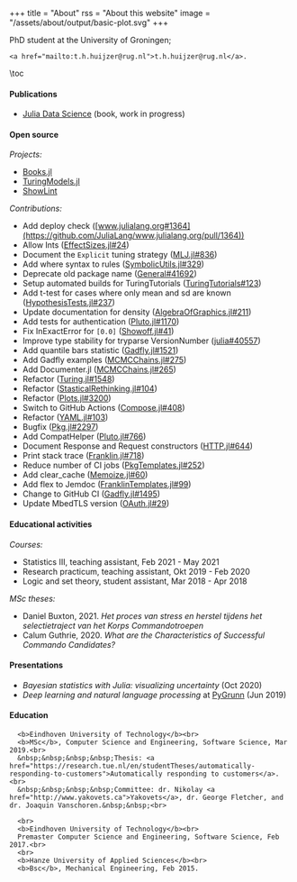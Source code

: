 +++
title = "About"
rss = "About this website"
image = "/assets/about/output/basic-plot.svg"
+++

PhD student at the University of Groningen;
~~~
<a href="mailto:t.h.huijzer@rug.nl">t.h.huijzer@rug.nl</a>.
~~~

\toc

#### Publications

- [Julia Data Science](https://juliadatascience.io) (book, work in progress)

#### Open source

_Projects:_

- [Books.jl](https://github.com/rikhuijzer/books.jl)
- [TuringModels.jl](https://github.com/StatisticalRethinkingJulia/TuringModels.jl)
- [ShowLint](https://lint.huijzer.xyz/)

_Contributions:_

- Add deploy check ([www.julialang.org#1364](https://github.com/JuliaLang/www.julialang.org/pull/1364))
- Allow Ints ([EffectSizes.jl#24](https://github.com/harryscholes/EffectSizes.jl/pull/24))
- Document the `Explicit` tuning strategy ([MLJ.jl#836](https://github.com/alan-turing-institute/MLJ.jl/pull/836))
- Add where syntax to rules ([SymbolicUtils.jl#329](https://github.com/JuliaSymbolics/SymbolicUtils.jl/pull/329))
- Deprecate old package name ([General#41692](https://github.com/JuliaRegistries/General/pull/41692))
- Setup automated builds for TuringTutorials ([TuringTutorials#123](https://github.com/TuringLang/TuringTutorials/pull/123))
- Add t-test for cases where only mean and sd are known ([HypothesisTests.jl#237](https://github.com/JuliaStats/HypothesisTests.jl/pull/237))
- Update documentation for density ([AlgebraOfGraphics.jl#211](https://github.com/JuliaPlots/AlgebraOfGraphics.jl/pull/211))
- Add tests for authentication ([Pluto.jl#1170](https://github.com/fonsp/Pluto.jl/pull/1170))
- Fix InExactError for `[0.0]` ([Showoff.jl#41](https://github.com/JuliaGraphics/Showoff.jl/pull/41))
- Improve type stability for tryparse VersionNumber ([julia#40557](https://github.com/JuliaLang/julia/pull/40557))
- Add quantile bars statistic ([Gadfly.jl#1521](https://github.com/GiovineItalia/Gadfly.jl/pull/1521))
- Add Gadfly examples ([MCMCChains.jl#275](https://github.com/TuringLang/MCMCChains.jl/pull/275))
- Add Documenter.jl ([MCMCChains.jl#265](https://github.com/TuringLang/MCMCChains.jl/pull/265))
- Refactor ([Turing.jl#1548](https://github.com/TuringLang/Turing.jl/pull/1548))
- Refactor ([StasticalRethinking.jl#104](https://github.com/StatisticalRethinkingJulia/StatisticalRethinking.jl/pull/104))
- Refactor ([Plots.jl#3200](https://github.com/JuliaPlots/Plots.jl/pull/3200))
- Switch to GitHub Actions ([Compose.jl#408](https://github.com/GiovineItalia/Compose.jl/pull/408))
- Refactor ([YAML.jl#103](https://github.com/JuliaData/YAML.jl/pull/10))
- Bugfix ([Pkg.jl#2297](https://github.com/JuliaLang/Pkg.jl/pull/2297))
- Add CompatHelper ([Pluto.jl#766](https://github.com/fonsp/Pluto.jl/pull/766))
- Document Response and Request constructors ([HTTP.jl#644](https://github.com/JuliaWeb/HTTP.jl/pull/644))
- Print stack trace ([Franklin.jl#718](https://github.com/tlienart/Franklin.jl/pull/718))
- Reduce number of CI jobs ([PkgTemplates.jl#252](https://github.com/invenia/PkgTemplates.jl/pull/252))
- Add clear_cache ([Memoize.jl#60](https://github.com/JuliaCollections/Memoize.jl/pull/60))
- Add flex to Jemdoc ([FranklinTemplates.jl#99](https://github.com/tlienart/FranklinTemplates.jl/pull/99))
- Change to GitHub CI ([Gadfly.jl#1495](https://github.com/GiovineItalia/Gadfly.jl/pull/1495))
- Update MbedTLS version ([OAuth.jl#29](https://github.com/randyzwitch/OAuth.jl/pull/29))

#### Educational activities

_Courses:_

- Statistics III, teaching assistant, Feb 2021 - May 2021
- Research practicum, teaching assistant, Okt 2019 - Feb 2020
- Logic and set theory, student assistant, Mar 2018 - Apr 2018

_MSc theses:_

- Daniel Buxton, 2021. _Het proces van stress en herstel tijdens het selectietraject van het Korps Commandotroepen_
- Calum Guthrie, 2020. _What are the Characteristics of Successful Commando Candidates?_

#### Presentations

- _Bayesian statistics with Julia: visualizing uncertainty_ (Oct 2020)
- _Deep learning and natural language processing_ at [PyGrunn](https://pygrunn.org/) (Jun 2019)

#### Education

~~~
  <b>Eindhoven University of Technology</b><br>
  <b>MSc</b>, Computer Science and Engineering, Software Science, Mar 2019.<br>
  &nbsp;&nbsp;&nbsp;&nbsp;Thesis: <a href="https://research.tue.nl/en/studentTheses/automatically-responding-to-customers">Automatically responding to customers</a>.<br>
  &nbsp;&nbsp;&nbsp;&nbsp;Committee: dr. Nikolay <a href="http://www.yakovets.ca">Yakovets</a>, dr. George Fletcher, and dr. Joaquin Vanschoren.&nbsp;&nbsp;<br>

  <br>
  <b>Eindhoven University of Technology</b><br>
  Premaster Computer Science and Engineering, Software Science, Feb 2017.<br>
  <br>
  <b>Hanze University of Applied Sciences</b><br>
  <b>Bsc</b>, Mechanical Engineering, Feb 2015.
~~~
